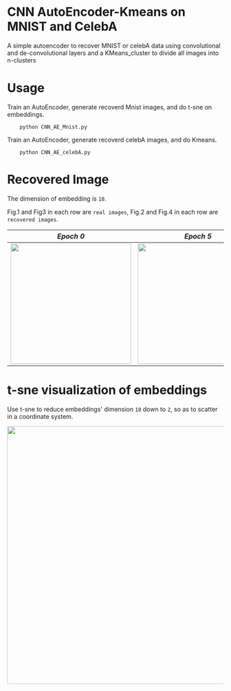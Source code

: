 # CNN AutoEncoder-Kmeans on MNIST and CelebA

A simple autoencoder to recover MNIST or celebA data using convolutional and de-convolutional layers and a KMeans_cluster
to divide all images into n-clusters

# Usage

Train an AutoEncoder, generate recoverd Mnist images, and do t-sne on embeddings.

```shell
    python CNN_AE_Mnist.py
```

Train an AutoEncoder, generate recoverd celebA images, and do Kmeans.
```shell
    python CNN_AE_celebA.py
```

# Recovered Image


The dimension of embedding is `10`.

Fig.1 and Fig3 in each row are `real images`, Fig.2 and Fig.4 in each row are `recovered images`.

*Epoch 0* | *Epoch 5* | *Epoch 9*
:---: | :---: | :---: 
<img src="figs/AE/sample_epoch_0.png" width=280px> | <img src="figs/AE/sample_epoch_5.png" width=280px> | <img src="figs/AE/sample_epoch_9.png" width=280px> | 

# t-sne visualization of embeddings

Use t-sne to reduce embeddings' dimension `10` down to `2`, so as to scatter in a coordinate system.

<center>
<img src="figs/AE/tsne.png" width=600px>

